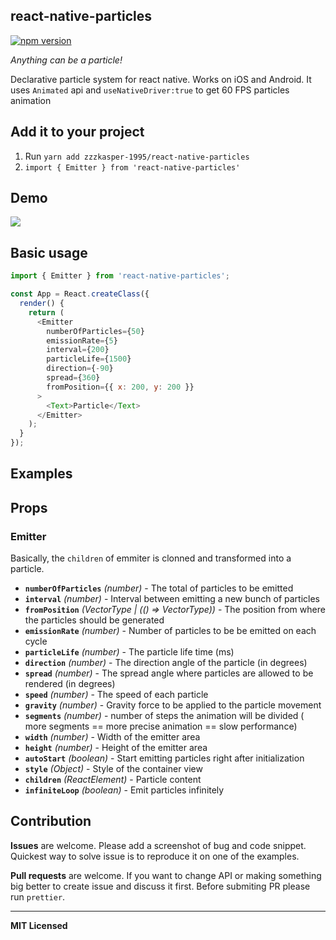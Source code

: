 
## react-native-particles
[![npm version](https://badge.fury.io/js/react-native-particles.svg)](https://badge.fury.io/js/react-native-particles)

*Anything can be a particle!*

Declarative particle system for react native. Works on iOS and Android. It uses `Animated` api and `useNativeDriver:true` to get 60 FPS particles animation

## Add it to your project

1. Run `yarn add zzzkasper-1995/react-native-particles`
2. `import { Emitter } from 'react-native-particles'`

## Demo

![](https://raw.githubusercontent.com/nanndoj/react-native-particles/master/Example/screenshosts/particles.gif)

## Basic usage

```javascript
import { Emitter } from 'react-native-particles';

const App = React.createClass({
  render() {
    return (
      <Emitter
        numberOfParticles={50}
        emissionRate={5}
        interval={200}
        particleLife={1500}
        direction={-90}
        spread={360}
        fromPosition={{ x: 200, y: 200 }}
      >
        <Text>Particle</Text>
      </Emitter>
    );
  }
});
```

## Examples

## Props

### Emitter

Basically, the `children` of emmiter is clonned and transformed into a particle.

- **`numberOfParticles`** _(number)_ - The total of particles to be emitted
- **`interval`** _(number)_ - Interval between emitting a new bunch of particles
- **`fromPosition`** _(VectorType | (() => VectorType))_ - The position from where the particles should be generated
- **`emissionRate`** _(number)_ - Number of particles to be be emitted on each cycle
- **`particleLife`** _(number)_ - The particle life time (ms)
- **`direction`** _(number)_ - The direction angle of the particle (in degrees)
- **`spread`** _(number)_ - The spread angle where particles are allowed to be rendered (in degrees)
- **`speed`** _(number)_ - The speed of each particle
- **`gravity`** _(number)_ - Gravity force to be applied to the particle movement
- **`segments`** _(number)_ -  number of steps the animation will be divided ( more segments == more precise animation == slow performance)
- **`width`** _(number)_ -  Width of the emitter area
- **`height`** _(number)_ - Height of the emitter area
- **`autoStart`** _(boolean)_ - Start emitting particles right after initialization
- **`style`** _(Object)_ -  Style of the container view
- **`children`** _(ReactElement)_ - Particle content
- **`infiniteLoop`** _(boolean)_ - Emit particles infinitely

## Contribution
**Issues** are welcome. Please add a screenshot of bug and code snippet. Quickest way to solve issue is to reproduce it on one of the examples.

**Pull requests** are welcome. If you want to change API or making something big better to create issue and discuss it first. Before submiting PR please run ```prettier```.

---

**MIT Licensed**
